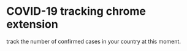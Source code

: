 # COVID-19 tracking chrome extension
track the number of confirmed cases in your country at this moment.